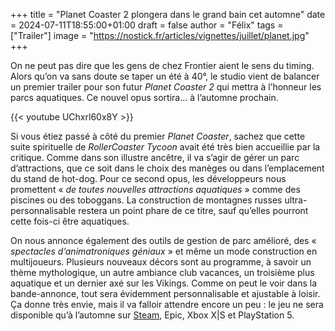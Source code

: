 +++
title = "Planet Coaster 2 plongera dans le grand bain cet automne"
date = 2024-07-11T18:55:00+01:00
draft = false
author = "Félix"
tags = ["Trailer"]
image = "https://nostick.fr/articles/vignettes/juillet/planet.jpg"
+++ 

On ne peut pas dire que les gens de chez Frontier aient le sens du timing. Alors qu’on va sans doute se taper un été à 40°, le studio vient de balancer un premier trailer pour son futur *Planet Coaster 2* qui mettra à l’honneur les parcs aquatiques. Ce nouvel opus sortira… à l’automne prochain.

{{< youtube UChxrl60x8Y >}}

Si vous étiez passé à côté du premier *Planet Coaster*, sachez que cette suite spirituelle de *‌RollerCoaster Tycoon* avait été très bien accueillie par la critique. Comme dans son illustre ancêtre, il va s’agir de gérer un parc d’attractions, que ce soit dans le choix des manèges ou dans l’emplacement du stand de hot-dog. Pour ce second opus, les développeurs nous promettent « *de toutes nouvelles attractions aquatiques* » comme des piscines ou des toboggans. La construction de montagnes russes ultra-personnalisable restera un point phare de ce titre, sauf qu’elles pourront cette fois-ci être aquatiques.

On nous annonce également des outils de gestion de parc amélioré, des « *spectacles d’animatroniques géniaux* » et même un mode construction en multijoueurs. Plusieurs nouveaux décors sont au programme, à savoir un thème mythologique, un autre ambiance club vacances, un troisième plus aquatique et un dernier axé sur les Vikings. Comme on peut le voir dans la bande-annonce, tout sera évidemment personnalisable et ajustable à loisir. Ça donne très envie, mais il va falloir attendre encore un peu : le jeu ne sera disponible qu’à l’automne sur [Steam](https://store.steampowered.com/app/2688950/Planet_Coaster_2/), Epic, Xbox X|S et PlayStation 5.